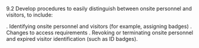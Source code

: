 9.2 Develop procedures to easily 
distinguish between onsite personnel 
and visitors, to include: 

. Identifying onsite personnel and 
visitors (for example, assigning 
badges) 
. Changes to access requirements 
. Revoking or terminating onsite 
personnel and expired visitor 
identification (such as ID badges). 



